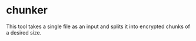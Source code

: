 # chunker
This tool takes a single file as an input and splits it into encrypted chunks of a desired size.
